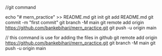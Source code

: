 //git command

echo "# mern_practice" >> README.md
git init
git add README.md
git commit -m "first commit"
git branch -M main
git remote add origin https://github.com/bankebihari/mern_practice.git
git push -u origin main




// this command is use for adding the files in github
git remote add origin https://github.com/bankebihari/mern_practice.git
git branch -M main
git push -u origin main
